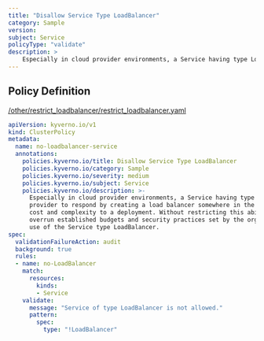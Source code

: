 ```yaml
---
title: "Disallow Service Type LoadBalancer"
category: Sample
version: 
subject: Service
policyType: "validate"
description: >
    Especially in cloud provider environments, a Service having type LoadBalancer will cause the provider to respond by creating a load balancer somewhere in the customer account. This adds cost and complexity to a deployment. Without restricting this ability, users may easily overrun established budgets and security practices set by the organization. This policy restricts use of the Service type LoadBalancer.
---
```


## Policy Definition
<a href="https://github.com/kyverno/policies/raw/main//other/restrict_loadbalancer/restrict_loadbalancer.yaml" target="-blank">/other/restrict_loadbalancer/restrict_loadbalancer.yaml</a>

```yaml
apiVersion: kyverno.io/v1
kind: ClusterPolicy
metadata:
  name: no-loadbalancer-service
  annotations:
    policies.kyverno.io/title: Disallow Service Type LoadBalancer
    policies.kyverno.io/category: Sample
    policies.kyverno.io/severity: medium
    policies.kyverno.io/subject: Service
    policies.kyverno.io/description: >-
      Especially in cloud provider environments, a Service having type LoadBalancer will cause the
      provider to respond by creating a load balancer somewhere in the customer account. This adds
      cost and complexity to a deployment. Without restricting this ability, users may easily
      overrun established budgets and security practices set by the organization. This policy restricts
      use of the Service type LoadBalancer.
spec:
  validationFailureAction: audit
  background: true
  rules:
  - name: no-LoadBalancer
    match:
      resources:
        kinds:
        - Service
    validate:
      message: "Service of type LoadBalancer is not allowed."
      pattern:
        spec:
          type: "!LoadBalancer"
```
